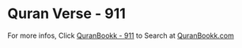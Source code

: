# Quran Verse - 911 

For more infos, Click [QuranBookk - 911](https://www.quranbookk.com/quran/search?q=911) to Search at [QuranBookk.com](http://quranbookk.com/)